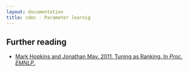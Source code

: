 ```yaml
---
layout: documentation
title: cdec - Parameter learnig
---
```


## Further reading
* [Mark Hopkins and Jonathan May. 2011. Tuning as Ranking. In *Proc. EMNLP*.](http://www.aclweb.org/anthology-new/D/D11/D11-1125.pdf)

